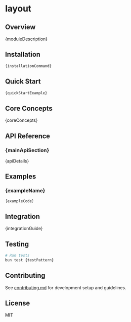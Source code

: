 # layout

## Overview

{moduleDescription}

## Installation

```bash
{installationCommand}
```

## Quick Start

```typescript
{quickStartExample}
```

## Core Concepts

{coreConcepts}

## API Reference

### {mainApiSection}

{apiDetails}

## Examples

### {exampleName}
```typescript
{exampleCode}
```

## Integration

{integrationGuide}

## Testing

```bash
# Run tests
bun test {testPattern}
```

## Contributing

See [contributing.md](../contributing.md) for development setup and guidelines.

## License

MIT